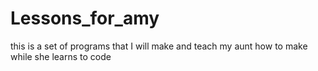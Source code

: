 # Lessons_for_amy
this is a set of programs that I will make and teach my aunt how to make while she learns to code
